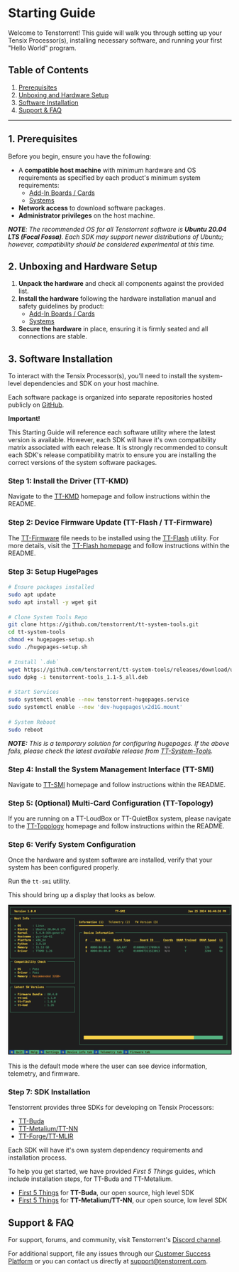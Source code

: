 # Starting Guide

Welcome to Tenstorrent! This guide will walk you through setting up your Tensix Processor(s), installing necessary software, and running your first "Hello World" program.

## Table of Contents

1. [Prerequisites](#prerequisites)
2. [Unboxing and Hardware Setup](#unboxing-and-hardware-setup)
3. [Software Installation](#software-installation)
4. [Support & FAQ](#support-faq)

---

## 1. Prerequisites

Before you begin, ensure you have the following:

- A **compatible host machine** with minimum hardware and OS requirements as specified by each product's minimum system requirements:
  - [Add-In Boards / Cards](https://docs.tenstorrent.com/aibs/index.html)
  - [Systems](https://docs.tenstorrent.com/systems/index.html)
- **Network access** to download software packages.
- **Administrator privileges** on the host machine.

***NOTE**: The recommended OS for all Tenstorrent software is **Ubuntu 20.04 LTS (Focal Fossa)**. Each SDK may support newer distributions of Ubuntu; however, compatibility should be considered experimental at this time.*

## 2. Unboxing and Hardware Setup

1. **Unpack the hardware** and check all components against the provided list.
2. **Install the hardware** following the hardware installation manual and safety guidelines by product:
    - [Add-In Boards / Cards](https://docs.tenstorrent.com/aibs/index.html)
    - [Systems](https://docs.tenstorrent.com/systems/index.html)
3. **Secure the hardware** in place, ensuring it is firmly seated and all connections are stable.

## 3. Software Installation

To interact with the Tensix Processor(s), you’ll need to install the system-level dependencies and SDK on your host machine.

Each software package is organized into separate repositories hosted publicly on [GitHub](https://github.com/tenstorrent).

**Important!**

This Starting Guide will reference each software utility where the latest version is available. However, each SDK will have it's own compatibility matrix associated with each release. It is strongly recommended to consult each SDK's release compatibility matrix to ensure you are installing the correct versions of the system software packages.

### Step 1: Install the Driver (TT-KMD)

Navigate to the [TT-KMD](https://github.com/tenstorrent/tt-kmd) homepage and follow instructions within the README.

### Step 2: Device Firmware Update (TT-Flash / TT-Firmware)

The [TT-Firmware](https://github.com/tenstorrent/tt-firmware) file needs to be installed using the [TT-Flash](https://github.com/tenstorrent/tt-flash) utility. For more details, visit the [TT-Flash homepage](https://github.com/tenstorrent/tt-flash?tab=readme-ov-file#firmware-files:~:text=Firmware%20files,of%20the%20images.) and follow instructions within the README.

### Step 3: Setup HugePages

```bash
# Ensure packages installed
sudo apt update
sudo apt install -y wget git

# Clone System Tools Repo
git clone https://github.com/tenstorrent/tt-system-tools.git
cd tt-system-tools
chmod +x hugepages-setup.sh
sudo ./hugepages-setup.sh

# Install `.deb`
wget https://github.com/tenstorrent/tt-system-tools/releases/download/upstream%2F1.1/tenstorrent-tools_1.1-5_all.deb
sudo dpkg -i tenstorrent-tools_1.1-5_all.deb

# Start Services
sudo systemctl enable --now tenstorrent-hugepages.service
sudo systemctl enable --now 'dev-hugepages\x2d1G.mount'

# System Reboot
sudo reboot
```

***NOTE:** This is a temporary solution for configuring hugepages. If the above fails, please check the latest available release from [TT-System-Tools](https://github.com/tenstorrent/tt-system-tools.git).*

### Step 4: Install the System Management Interface (TT-SMI)

Navigate to [TT-SMI](https://github.com/tenstorrent/tt-smi) homepage and follow instructions within the README.

### Step 5: (Optional) Multi-Card Configuration (TT-Topology)

If you are running on a TT-LoudBox or TT-QuietBox system, please navigate to the [TT-Topology](https://github.com/tenstorrent/tt-topology) homepage and follow instructions within the README.

### Step 6: Verify System Configuration

Once the hardware and system software are installed, verify that your system has been configured properly.

Run the `tt-smi` utility.

This should bring up a display that looks as below.

![tt-smi](./images/tt_smi.png)

This is the default mode where the user can see device information, telemetry, and firmware.

### Step 7: SDK Installation

Tenstorrent provides three SDKs for developing on Tensix Processors:

- [TT-Buda](https://github.com/tenstorrent/tt-buda)
- [TT-Metalium/TT-NN](https://github.com/tenstorrent/tt-metal)
- [TT-Forge/TT-MLIR](https://github.com/tenstorrent/tt-forge-fe)

Each SDK will have it's own system dependency requirements and installation process.

To help you get started, we have provided *First 5 Things* guides, which include installation steps, for TT-Buda and TT-Metalium.

- [First 5 Things](https://github.com/tenstorrent/tt-buda-demos/tree/main/first_5_steps) for **TT-Buda**, our open source, high level SDK
- [First 5 Things](https://docs.tenstorrent.com/ttnn/latest/ttnn/get_started.html) for **TT-Metalium/TT-NN**, our open source, low level SDK

## Support & FAQ

For support, forums, and community, visit Tenstorrent's [Discord channel](https://discord.gg/tvhGzHQwaj).

For additional support, file any issues through our [Customer Success Platform](https://tenstorrent.atlassian.net/servicedesk/customer/portal/1) or you can contact us directly at [support@tenstorrent.com](mailto:support@tenstorrent.com).
